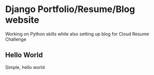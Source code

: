 # Django Portfolio/Resume/Blog website
Working on Python skills while also setting up blog for Cloud Resume Challenge

## Hello World
Simple, hello world